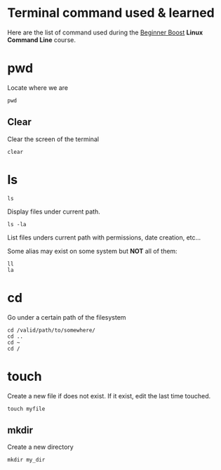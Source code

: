 # Terminal command used & learned
Here are the list of command used during the [Beginner Boost](http://rws.gg) **Linux Command Line** course.

# pwd
Locate where we are
```
pwd
```

## Clear
Clear the screen of the terminal
```
clear
```

# ls
```
ls
```
Display files under current path.
```
ls -la
```
List files unders current path with permissions, date creation, etc...

Some alias may exist on some system but **NOT** all of them:
```
ll
la
```

# cd
Go under a certain path of the filesystem
```
cd /valid/path/to/somewhere/
cd ..
cd ~
cd /
```

# touch
Create a new file if does not exist.
If it exist, edit the last time touched.
```
touch myfile
```

## mkdir
Create a new directory
```
mkdir my_dir
```

